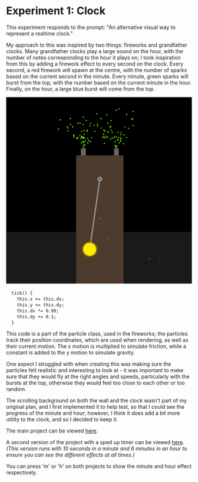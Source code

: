 # Experiment 1: Clock
This experiment responds to the prompt: "An alternative visual way to represent a realtime clock."

My approach to this was inspired by two things: fireworks and grandfather clocks. Many grandfather clocks play a large sound on the hour, with the number of notes corresponding to the hour it plays on; I took inspiration from this by adding a firework effect to every second on the clock.
Every second, a red firework will spawn at the centre, with the number of sparks based on the current second in the minute. Every minute, green sparks will burst from the top, with the number based on the current minute in the hour. Finally, on the hour, a large blue burst will come from the top.

![Image of the clock with the minute effect](/images/clock.png)

```
  tick() {
    this.x += this.dx;
    this.y += this.dy;
    this.dx *= 0.99;
    this.dy += 0.1;
  }
```
This code is a part of the particle class, used in the fireworks; the particles track their position coordinates, which are used when rendering, as well as their current motion. The x motion is multiplied to simulate friction, while a constant is added to the y motion to simulate gravity.

One aspect I struggled with when creating this was making sure the particles felt realistic and interesting to look at - it was important to make sure that they would fly at the right angles and speeds, particularly with the bursts at the top, otherwise they would feel too close to each other or too random.

The scrolling background on both the wall and the clock wasn't part of my original plan, and I first implemented it to help test, so that I could see the progress of the minute and hour; however, I think it does add a bit more utility to the clock, and so I decided to keep it.

The main project can be viewed [here](/clock/index1.html).

A second version of the project with a sped up timer can be viewed [here](/clock/index2.html). *(This version runs with 10 seconds in a minute and 6 minutes in an hour to ensure you can see the different effects at all times.)*

You can press 'm' or 'h' on both projects to show the minute and hour effect respectively.
